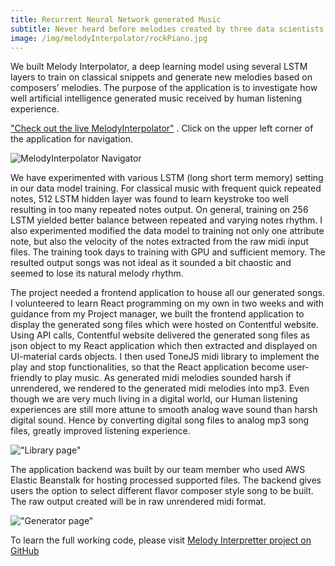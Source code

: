 ```yaml
---
title: Recurrent Neural Network generated Music
subtitle: Never heard before melodies created by three data scientists.
image: /img/melodyInterpolator/rockPiano.jpg
---
```

We built Melody Interpolator, a deep learning model using several LSTM layers to train on classical snippets and generate new melodies based on composers’ melodies. The purpose of the application is to investigate how well artificial intelligence generated music received by human listening experience. 


["Check out the live MelodyInterpolator"](https://melodyinterpolator.com "Live application running on Netlify") . Click on the upper left corner of the application for navigation.

![MelodyInterpolator Navigator](https://cocoisland.github.io/img/melodyInterpolator/appNavigator.png)

We have experimented with various LSTM (long short term memory) setting in our data model training. For classical music with frequent quick repeated notes, 512 LSTM hidden layer was found to learn keystroke too well resulting in too many repeated notes output. On general, training on 256 LSTM yielded better balance between repeated and varying notes rhythm. I also experimented modified the data model to training not only one attribute note, but also the velocity of the notes extracted from the raw midi input files. The training took days to training with GPU and sufficient memory. The resulted output songs was not ideal as it sounded a bit chaostic and seemed to lose its natural melody rhythm.

The project needed a frontend application to house all our generated songs. I volunteered to learn React programming on my own in two weeks and with guidance from my Project manager, we built the frontend application to display the generated song files which were hosted on Contentful website. Using API calls, Contentful website delivered the generated song files as json object to my React application which then extracted and displayed on UI-material cards objects. I then used ToneJS midi library to implement the play and stop functionalities, so that the React application become user-friendly to play music. As generated midi melodies sounded harsh if unrendered, we rendered to the generated midi melodies into mp3. Even though we are very much living in a digital world, our Human listening experiences are still more attune to smooth analog wave sound than harsh digital sound. Hence by converting digital song files to analog mp3 song files, greatly improved listening experience.

!["Library page"](https://cocoisland.github.io/img/melodyInterpolator/library.jpg)

The application backend was built by our team member who used AWS Elastic Beanstalk for hosting processed supported files. The backend gives users the option to select different flavor composer style song to be built. The raw output created will be in raw unrendered midi format.

!["Generator page"](https://cocoisland.github.io/img/melodyInterpolator/generator.jpg)

To learn the full working code, please visit [Melody Interpretter project on GitHub ](https://github.com/cocoisland/melodyInterpretter)
